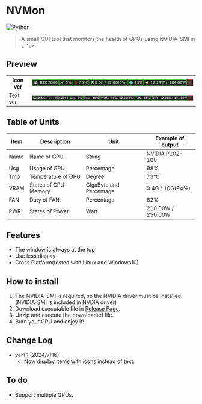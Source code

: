 # NVMon
![Python](https://img.shields.io/badge/Python3-3776AB?style=for-the-badge&logo=Python&logoColor=white)

> A small GUI tool that monitors the health of GPUs using NVIDIA-SMI in Linux.

## Preview

<table>
    <tbody>
        <tr>
            <th>Icon ver</th>
            <th><img src="images/icon_ver.png" width="600"/></th>
        </tr>
        <tr>
            <td>Text ver</td>
            <td><img src="images/text_ver.png" width="600"/></td>
        </tr>
    </tbody>
</table>

## Table of Units
|Item|Description|Unit|Example of output|
|---|---|---|---|
|Name|Name of GPU|String|NVIDIA P102-100|
|Usg|Usage of GPU|Percentage|98%|
|Tmp|Temperature of GPU|Degree|73°C|
|VRAM|States of GPU Memory|GigaByte and Percentage|9.4G / 10G(94%)|
|FAN|Duty of FAN|Percentage|82%|
|PWR|States of Power|Watt|210.00W / 250.00W|

## Features
- The window is always at the top
- Use less display
- Cross Platform(tested with Linux and Windows10)

## How to install
1. The NVIDIA-SMI is required, so the NVIDIA driver must be installed. (NVIDIA-SMI is included in NVDIA driver)
2. Download executable file in [Release Page](https://github.com/kuper0201/NVMon/releases).
3. Unzip and execute the downloaded file.
4. Burn your GPU and enjoy it!

## Change Log
- ver1.1 (2024/7/16)
    - Now display items with icons instead of text.

## To do
- Support multiple GPUs.
